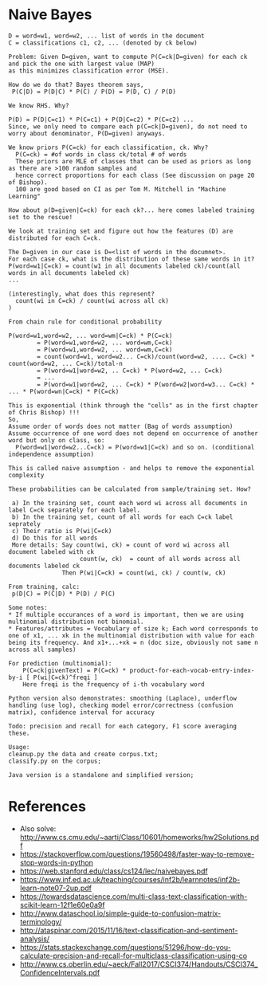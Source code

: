 Naive Bayes
===========

```
D = word=w1, word=w2, ... list of words in the document
C = classifications c1, c2, ... (denoted by ck below)

Problem: Given D=given, want to compute P(C=ck|D=given) for each ck and pick the one with largest value (MAP)
as this minimizes classification error (MSE).

How do we do that? Bayes theorem says,
 P(C|D) = P(D|C) * P(C) / P(D) = P(D, C) / P(D)

We know RHS. Why?

P(D) = P(D|C=c1) * P(C=c1) + P(D|C=c2) * P(C=c2) ...
Since, we only need to compare each p(C=ck|D=given), do not need to worry about denominator, P(D=given) anyways.

We know priors P(C=ck) for each classification, ck. Why?
  P(C=ck) = #of words in class ck/total # of words 
  These priors are MLE of classes that can be used as priors as long as there are >100 random samples and 
  hence correct proportions for each class (See discussion on page 20 of Bishop).
  100 are good based on CI as per Tom M. Mitchell in "Machine Learning"

How about p(D=given|C=ck) for each ck?... here comes labeled training set to the rescue!

We look at training set and figure out how the features (D) are distributed for each C=ck.

The D=given in our case is D=<list of words in the documnet>.
For each case ck, what is the distribution of these same words in it?
P(word=w1|C=ck) = count(w1 in all documents labeled ck)/count(all words in all documents labeled ck) 
...

(interestingly, what does this represent?
  count(wi in C=ck) / count(wi across all ck)
)  

From chain rule for conditional probability

P(word=w1,word=w2, ... word=wm|C=ck) * P(C=ck)
        = P(word=w1,word=w2, ... word=wm,C=ck)
        = P(word=w1,word=w2, ... word=wm,C=ck)
        = count(word=w1, word=w2... C=ck)/count(word=w2, .... C=ck) * count(word=w2, ... C=ck)/total-n
        = P(word=w1|word=w2, .. C=ck) * P(word=w2, ... C=ck)
        = ...
        = P(word=w1|word=w2, ... C=ck) * P(word=w2|word=w3... C=ck) * ... * P(word=wn|C=ck) * P(C=ck)

This is exponential (think through the "cells" as in the first chapter of Chris Bishop) !!!
So,
Assume order of words does not matter (Bag of words assumption)
Assume occurrence of one word does not depend on occurrence of another word but only on class, so:
  P(word=w1|word=w2...C=ck) = P(word=w1|C=ck) and so on. (conditional independence assumption)

This is called naive assumption - and helps to remove the exponential complexity

These probabilities can be calculated from sample/training set. How?

 a) In the training set, count each word wi across all documents in label C=ck separately for each label.
 b) In the training set, count of all words for each C=ck label seprately
 c) Their ratio is P(wi|C=ck)
 d) Do this for all words
 More details: Say count(wi, ck) = count of word wi across all document labeled with ck
                    count(w, ck)  = count of all words across all documents labeled ck
               Then P(wi|C=ck) = count(wi, ck) / count(w, ck)

From training, calc:
 p(D|C) = P(C|D) * P(D) / P(C)

Some notes:
* If multiple occurances of a word is important, then we are using multinomial distribution not binomial.
* Features/attributes = Vocabulary of size k; Each word corresponds to one of x1, ... xk in the multinomial distribution with value for each being its frequency. And x1+...+xk = n (doc size, obviously not same n across all samples)

For prediction (multinomial):
    P(C=ck|givenText) = P(C=ck) * product-for-each-vocab-entry-index-by-i [ P(wi|C=ck)^freqi ]
    Here freqi is the frequency of i-th vocabulary word 

Python version also demonstrates: smoothing (Laplace), underflow handling (use log), checking model error/correctness (confusion matrix), confidence interval for accuracy

Todo: precision and recall for each category, F1 score averaging these.

Usage:
cleanup.py the data and create corpus.txt;
classify.py on the corpus;

Java version is a standalone and simplified version;

```
References
==========

* Also solve: http://www.cs.cmu.edu/~aarti/Class/10601/homeworks/hw2Solutions.pdf
* https://stackoverflow.com/questions/19560498/faster-way-to-remove-stop-words-in-python
* https://web.stanford.edu/class/cs124/lec/naivebayes.pdf
* https://www.inf.ed.ac.uk/teaching/courses/inf2b/learnnotes/inf2b-learn-note07-2up.pdf
* https://towardsdatascience.com/multi-class-text-classification-with-scikit-learn-12f1e60e0a9f
* http://www.dataschool.io/simple-guide-to-confusion-matrix-terminology/
* http://ataspinar.com/2015/11/16/text-classification-and-sentiment-analysis/
* https://stats.stackexchange.com/questions/51296/how-do-you-calculate-precision-and-recall-for-multiclass-classification-using-co
* http://www.cs.oberlin.edu/~aeck/Fall2017/CSCI374/Handouts/CSCI374_ConfidenceIntervals.pdf
